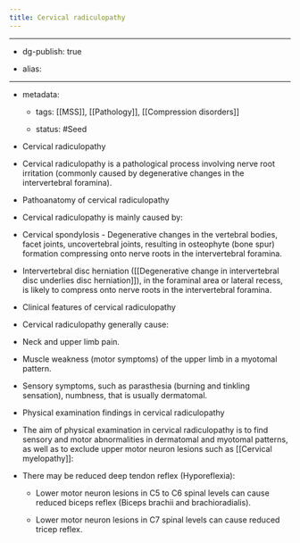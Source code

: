 ```yaml
---
title: Cervical radiculopathy
---
```


- --

- dg-publish: true

- alias:

- --

- metadata:
	 - tags: [[MSS]], [[Pathology]], [[Compression disorders]]

	 - status: #Seed 

- Cervical radiculopathy

- Cervical radiculopathy is a pathological process involving nerve root irritation (commonly caused by degenerative changes in the intervertebral foramina).

- Pathoanatomy of cervical radiculopathy

- Cervical radiculopathy is mainly caused by:

- Cervical spondylosis - Degenerative changes in the vertebral bodies, facet joints, uncovertebral joints, resulting in osteophyte (bone spur) formation compressing onto nerve roots in the intervertebral foramina.

- Intervertebral disc herniation ([[Degenerative change in intervertebral disc underlies disc herniation]]), in the foraminal area or lateral recess, is likely to compress onto nerve roots in the intervertebral foramina.

- Clinical features of cervical radiculopathy

- Cervical radiculopathy generally cause:

- Neck and upper limb pain.

- Muscle weakness (motor symptoms) of the upper limb in a myotomal pattern.

- Sensory symptoms, such as parasthesia (burning and tinkling sensation), numbness, that is usually dermatomal.

- Physical examination findings in cervical radiculopathy

- The aim of physical examination in cervical radiculopathy is to find sensory and motor abnormalities in dermatomal and myotomal patterns, as well as to exclude upper motor neuron lesions such as [[Cervical myelopathy]]:

- There may be reduced deep tendon reflex (Hyporeflexia):
	 - Lower motor neuron lesions in C5 to C6 spinal levels can cause reduced biceps reflex (Biceps brachii and brachioradialis).

	 - Lower motor neuron lesions in C7 spinal levels can cause reduced tricep reflex.
